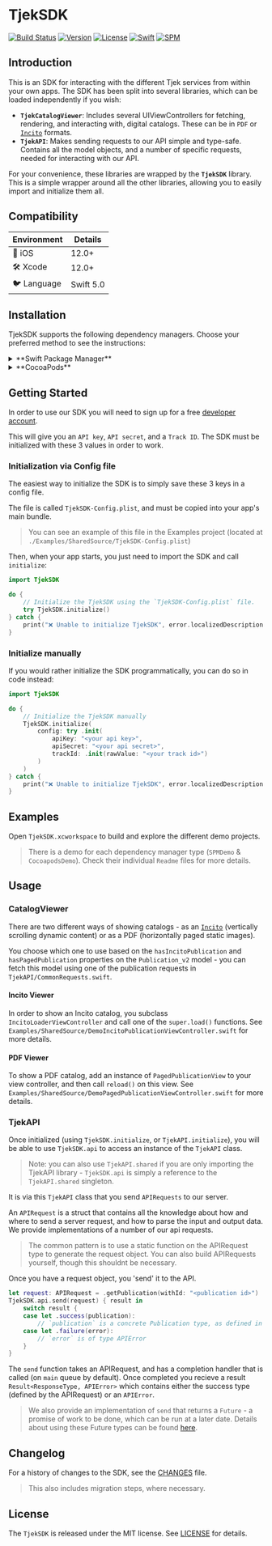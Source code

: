TjekSDK
==========

[![Build Status](https://github.com/shopgun/shopgun-ios-sdk/actions/workflows/main.yml/badge.svg)](https://github.com/shopgun/shopgun-ios-sdk/actions/workflows/main.yml)
[![Version](https://img.shields.io/cocoapods/v/ShopGunSDK.svg?style=flat)](http://cocoapods.org/pods/ShopGunSDK)
[![License](http://img.shields.io/badge/license-MIT-brightgreen.svg)](LICENSE.md)
[![Swift](http://img.shields.io/badge/swift-5.0-brightgreen.svg)](https://swift.org)
[![SPM](https://img.shields.io/badge/SPM-supported-DE5C43.svg?style=flat)](https://swift.org/package-manager/)

## Introduction

This is an SDK for interacting with the different Tjek services from within your own apps. The SDK has been split into several libraries, which can be loaded independently if you wish:

- **`TjekCatalogViewer`**: Includes several UIViewControllers for fetching, rendering, and interacting with, digital catalogs. These can be in `PDF` or [`Incito`](https://tjek.com/incito/) formats.
- **`TjekAPI`**: Makes sending requests to our API simple and type-safe. Contains all the model objects, and a number of specific requests, needed for interacting with our API. 

For your convenience, these libraries are wrapped by the **`TjekSDK`** library. This is a simple wrapper around all the other libraries, allowing you to easily import and initialize them all.

## Compatibility
| Environment | Details     |
| ----------- |-------------|
| 📱 iOS      | 12.0+      |
| 🛠 Xcode    | 12.0+       |
| 🐦 Language | Swift 5.0  |

## Installation

TjekSDK supports the following dependency managers. Choose your preferred method to see the instructions:

<details><summary>**Swift Package Manager**</summary>

TjekSDK can be built for all Apple platforms using the Swift Package Manager.

Add the following entry to your `Package.swift`:

```swift
.package(url: "https://github.com/shopgun/shopgun-ios-sdk.git", .upToNextMajor(from: "5.0.0"))
```
</details>

<details><summary>**CocoaPods**</summary>

TjekSDK can only be built for iOS using CocoaPods. For other platforms, please use Swift Package Manager.

Add the following entry in your `Podfile`:

```ruby
pod 'TjekSDK', '5.0.0'
```

You can also choose to only install the API subspec, if you dont need the CatalogViewer:

```ruby
pod 'TjekSDK/API', '5.0.0'
```

</details>

## Getting Started

In order to use our SDK you will need to sign up for a free [developer account](https://etilbudsavis.dk/developers). 

This will give you an `API key`, `API secret`, and a `Track ID`. The SDK must be initialized with these 3 values in order to work.

### Initialization via Config file 

The easiest way to initialize the SDK is to simply save these 3 keys in a config file.

The file is called `TjekSDK-Config.plist`, and must be copied into your app's main bundle. 

> You can see an example of this file in the Examples project (located at `./Examples/SharedSource/TjekSDK-Config.plist`)

Then, when your app starts, you just need to import the SDK and call `initialize`: 

```swift
import TjekSDK

do {
    // Initialize the TjekSDK using the `TjekSDK-Config.plist` file.
    try TjekSDK.initialize()
} catch {
    print("❌ Unable to initialize TjekSDK", error.localizedDescription)
}
```

### Initialize manually

If you would rather initialize the SDK programmatically, you can do so in code instead:

```swift
import TjekSDK

do {
    // Initialize the TjekSDK manually
    TjekSDK.initialize(
        config: try .init(
            apiKey: "<your api key>",
            apiSecret: "<your api secret>",
            trackId: .init(rawValue: "<your track id>")
        )
    )
} catch {
    print("❌ Unable to initialize TjekSDK", error.localizedDescription)
}
```

## Examples

Open `TjekSDK.xcworkspace` to build and explore the different demo projects.

> There is a demo for each dependency manager type (`SPMDemo` & `CocoapodsDemo`). Check their individual `Readme` files for more details.

## Usage

### CatalogViewer

There are two different ways of showing catalogs - as an [`Incito`](https://tjek.com/incito/) (vertically scrolling dynamic content) or as a PDF (horizontally paged static images). 

You choose which one to use based on the `hasIncitoPublication` and `hasPagedPublication` properties on the `Publication_v2` model - you can fetch this model using one of the publication requests in `TjekAPI/CommonRequests.swift`.

#### Incito Viewer

In order to show an Incito catalog, you subclass `IncitoLoaderViewController` and call one of the `super.load()` functions. See `Examples/SharedSource/DemoIncitoPublicationViewController.swift` for more details.

#### PDF Viewer

To show a PDF catalog, add an instance of `PagedPublicationView` to your view controller, and then call `reload()` on this view. See `Examples/SharedSource/DemoPagedPublicationViewController.swift` for more details.

### TjekAPI

Once initialized (using `TjekSDK.initialize`, or `TjekAPI.initialize`), you will be able to use `TjekSDK.api` to access an instance of the `TjekAPI` class. 

> Note: you can also use `TjekAPI.shared` if you are only importing the TjekAPI library - `TjekSDK.api` is simply a reference to the `TjekAPI.shared` singleton.

It is via this `TjekAPI` class that you send `APIRequests` to our server.

An `APIRequest` is a struct that contains all the knowledge about how and where to send a server request, and how to parse the input and output data. We provide implementations of a number of our api requests.

> The common pattern is to use a static function on the APIRequest type to generate the request object. You can also build APIRequests yourself, though this shouldnt be necessary.

Once you have a request object, you 'send' it to the API.

```swift
let request: APIRequest = .getPublication(withId: "<publication id>")
TjekSDK.api.send(request) { result in
	switch result {
	case let .success(publication):
		// `publication` is a concrete Publication type, as defined in the APIRequest
	case let .failure(error):
		// `error` is of type APIError
	}
}
```

The `send` function takes an APIRequest, and has a completion handler that is called (on `main` queue by default). Once completed you recieve a result `Result<ResponseType, APIError>` which contains either the success type (defined by the APIRequest) or an `APIError`.

> We also provide an implementation of `send` that returns a `Future` - a promise of work to be done, which can be run at a later date. Details about using these Future types can be found [here](https://github.com/shopgun/swift-future).

## Changelog
For a history of changes to the SDK, see the [CHANGES](CHANGES.md) file. 

> This also includes migration steps, where necessary.

## License
The `TjekSDK` is released under the MIT license. See [LICENSE](LICENSE.md) for details.
